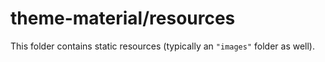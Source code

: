 # theme-material/resources

This folder contains static resources (typically an `"images"` folder as well).
